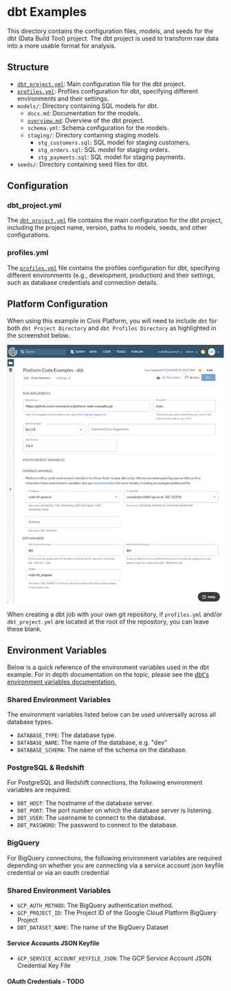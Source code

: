 # dbt Examples

This directory contains the configuration files, models, and seeds for the dbt (Data Build Tool) project. The dbt project is used to transform raw data into a more usable format for analysis.

## Structure

- [`dbt_project.yml`](command:_github.copilot.openRelativePath?%5B%7B%22scheme%22%3A%22file%22%2C%22authority%22%3A%22%22%2C%22path%22%3A%22%2FUsers%2Fgmendoza%2Fsource%2Fcivis-dbt-docker%2Fplatform-code-examples%2Fdbt%2Fdbt_project.yml%22%2C%22query%22%3A%22%22%2C%22fragment%22%3A%22%22%7D%5D "/Users/gmendoza/source/civis-dbt-docker/platform-code-examples/dbt/dbt_project.yml"): Main configuration file for the dbt project.
- [`profiles.yml`](command:_github.copilot.openRelativePath?%5B%7B%22scheme%22%3A%22file%22%2C%22authority%22%3A%22%22%2C%22path%22%3A%22%2FUsers%2Fgmendoza%2Fsource%2Fcivis-dbt-docker%2Fplatform-code-examples%2Fdbt%2Fprofiles.yml%22%2C%22query%22%3A%22%22%2C%22fragment%22%3A%22%22%7D%5D "/Users/gmendoza/source/civis-dbt-docker/platform-code-examples/dbt/profiles.yml"): Profiles configuration for dbt, specifying different environments and their settings.
- `models/`: Directory containing SQL models for dbt.
  - `docs.md`: Documentation for the models.
  - [`overview.md`](command:_github.copilot.openRelativePath?%5B%7B%22scheme%22%3A%22file%22%2C%22authority%22%3A%22%22%2C%22path%22%3A%22%2FUsers%2Fgmendoza%2Fsource%2Fcivis-dbt-docker%2Fplatform-code-examples%2Fdbt%2Fmodels%2Foverview.md%22%2C%22query%22%3A%22%22%2C%22fragment%22%3A%22%22%7D%5D "/Users/gmendoza/source/civis-dbt-docker/platform-code-examples/dbt/models/overview.md"): Overview of the dbt project.
  - `schema.yml`: Schema configuration for the models.
  - `staging/`: Directory containing staging models.
    - `stg_customers.sql`: SQL model for staging customers.
    - `stg_orders.sql`: SQL model for staging orders.
    - `stg_payments.sql`: SQL model for staging payments.
- `seeds/`: Directory containing seed files for dbt.

## Configuration

### dbt_project.yml

The [`dbt_project.yml`](command:_github.copilot.openRelativePath?%5B%7B%22scheme%22%3A%22file%22%2C%22authority%22%3A%22%22%2C%22path%22%3A%22%2FUsers%2Fgmendoza%2Fsource%2Fcivis-dbt-docker%2Fplatform-code-examples%2Fdbt%2Fdbt_project.yml%22%2C%22query%22%3A%22%22%2C%22fragment%22%3A%22%22%7D%5D "/Users/gmendoza/source/civis-dbt-docker/platform-code-examples/dbt/dbt_project.yml") file contains the main configuration for the dbt project, including the project name, version, paths to models, seeds, and other configurations.

### profiles.yml

The [`profiles.yml`](command:_github.copilot.openRelativePath?%5B%7B%22scheme%22%3A%22file%22%2C%22authority%22%3A%22%22%2C%22path%22%3A%22%2FUsers%2Fgmendoza%2Fsource%2Fcivis-dbt-docker%2Fplatform-code-examples%2Fdbt%2Fprofiles.yml%22%2C%22query%22%3A%22%22%2C%22fragment%22%3A%22%22%7D%5D "/Users/gmendoza/source/civis-dbt-docker/platform-code-examples/dbt/profiles.yml") file contains the profiles configuration for dbt, specifying different environments (e.g., development, production) and their settings, such as database credentials and connection details.


## Platform Configuration

When using this example in Civis Platform, you will need to include `dbt` for both `dbt Project Directory` and `dbt Profiles Directory` as highlighted in the screenshot below.

![Civis DBT Screenshot](./civis_dbt_screenshot.png)

When creating a dbt job with your own git repository, if `profiles.yml` and/or `dbt_project.yml` are located at the root of the repository, you can leave these blank.

## Environment Variables

Below is a quick reference of the environment variables used in the dbt example. For in depth documentation on the topic, please see the [dbt's environment variables documentation.](https://docs.getdbt.com/docs/build/environment-variables)


### Shared Environment Variables

The environment variables listed below can be used universally across all database types.

- `DATABASE_TYPE`: The database type.
- `DATABASE_NAME`: The name of the database, e.g. "dev"
- `DATABASE_SCHEMA`: The name of the schema on the database.

### PostgreSQL & Redshift

For PostgreSQL and Redshift connections, the following environment variables are required:

- `DBT_HOST`: The hostname of the database server.
- `DBT_PORT`: The port number on which the database server is listening.
- `DBT_USER`: The username to connect to the database.
- `DBT_PASSWORD`: The password to connect to the database.

### BigQuery

For BigQuery connections, the following environment variables are required depending on whether you are connecting via a service account json keyfile credential or via an oauth credential

### Shared Environment Variables

- `GCP_AUTH_METHOD`: The BigQuery authentication method.
- `GCP_PROJECT_ID`: The Project ID of the Google Cloud Platform BigQuery Project
- `DBT_DATASET_NAME`: The name of the BigQuery Dataset

#### Service Accounts JSON Keyfile

- `GCP_SERVICE_ACCOUNT_KEYFILE_JSON`: The GCP Service Account JSON Credential Key File

#### OAuth Credentials - TODO





